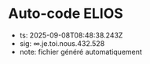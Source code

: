 # Auto-code ELIOS
- ts: 2025-09-08T08:48:38.243Z
- sig: ∞.je.toi.nous.432.528
- note: fichier généré automatiquement